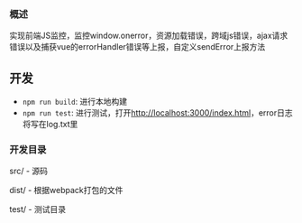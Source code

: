 ### 概述
实现前端JS监控，监控window.onerror，资源加载错误，跨域js错误，ajax请求错误以及捕获vue的errorHandler错误等上报，自定义sendError上报方法

## 开发

*   `npm run build`: 进行本地构建
*   `npm run test`: 进行测试，打开[http://localhost:3000/index.html](http://localhost:3000/index.html)，error日志将写在log.txt里

### 开发目录
src/ - 源码

dist/ - 根据webpack打包的文件

test/ - 测试目录